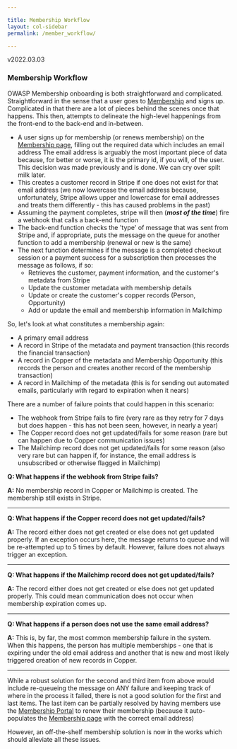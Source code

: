 ```yaml
---

title: Membership Workflow
layout: col-sidebar
permalink: /member_workflow/

---
```


v2022.03.03

### Membership Workflow
OWASP Membership onboarding is both straightforward and complicated. Straightforward in the sense that a user goes to [Membership](https://owasp.org/membership/) and signs up. 
Complicated in that there are a lot of pieces behind the scenes once that happens. This then, attempts to delineate the high-level happenings from the front-end to the back-end and in-between.

* A user signs up for membership (or renews membership) on the [Membership page](https://owasp.org/membership/), filling out the required data which includes an email address
  The email address is arguably the most important piece of data because, for better or worse, it is the primary id, if you will, of the user. This decision
  was made previously and is done. We can cry over spilt milk later.
* This creates a customer record in Stripe if one does not exist for that email address (we now lowercase the email address because, unfortunately, Stripe allows upper and lowercase 
  for email addresses and treats them differently - this has caused problems in the past)
* Assuming the payment completes, stripe will then (***most of the time***) fire a webhook that calls a back-end function
* The back-end function checks the 'type' of message that was sent from Stripe and, if appropriate, puts the message on the queue for another function to add a membership (renewal or new is the same)
* The next function determines if the message is a completed checkout session or a payment success for a subscription then processes the message as follows, if so:
    * Retrieves the customer, payment information, and the customer's metadata from Stripe
    * Update the customer metadata with membership details
    * Update or create the customer's copper records (Person, Opportunity)
    * Add or update the email and membership information in Mailchimp

So, let's look at what constitutes a membership again:
* A primary email address
* A record in Stripe of the metadata and payment transaction (this records the financial transaction)
* A record in Copper of the metadata and Membership Opportunity (this records the person and creates another record of the membership transaction)
* A record in Mailchimp of the metadata (this is for sending out automated emails, particularly with regard to expiration when it nears)

There are a number of failure points that could happen in this scenario:
* The webhook from Stripe fails to fire (very rare as they retry for 7 days but does happen - this has not been seen, however, in nearly a year)
* The Copper record does not get updated/fails for some reason (rare but can happen due to Copper communication issues)
* The Mailchimp record does not get updated/fails for some reason (also very rare but can happen if, for instance, the email address is unsubscribed or otherwise flagged in Mailchimp)

**Q: What happens if the webhook from Stripe fails?**

**A:** No membership record in Copper or Mailchimp is created. The membership still exists in Stripe.

---

**Q: What happens if the Copper record does not get updated/fails?**

**A:** The record either does not get created or else does not get updated properly. If an exception occurs here, the message returns to queue and will be re-attempted up to 5 times by default. However, failure does not always trigger an exception.

---

**Q: What happens if the Mailchimp record does not get updated/fails?**

**A:** The record either does not get created or else does not get updated properly. This could mean communication does not occur when membership expiration comes up.

---

**Q: What happens if a person does not use the same email address?**

**A:** This is, by far, the most common membership failure in the system. When this happens, the person has multiple memberships - one that is expiring under the old email address and another that is new and most likely triggered creation of new records in Copper.

---

While a robust solution for the second and third item from above would include re-queueing the message on ANY failure and keeping track of where in the process it failed, there is not a good solution for the first and last items. The
last item can be partially resolved by having members use the [Membership Portal](https://members.owasp.org/) to renew their membership (because it auto-populates the [Membership page](https://owasp.org/membership/) with the correct email address)

However, an off-the-shelf membership solution is now in the works which should alleviate all these issues.